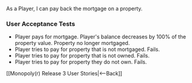 As a Player, I can pay back the mortgage on a property.

### User Acceptance Tests
* Player pays for mortgage. Player's balance decreases by 100% of the property value. Property no longer mortgaged.
* Player tries to pay for property that is not mortgaged. Fails.
* Player tries to pay for property that is not owned. Fails.
* Player tries to pay for property they do not own. Fails.

[[Monopoly(r) Release 3 User Stories|<--Back]]